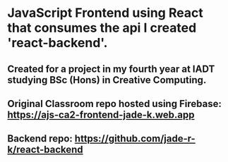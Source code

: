 # JavaScript Frontend using React that consumes the api I created 'react-backend'.
## Created for a project in my fourth year at IADT studying BSc (Hons) in Creative Computing.
## Original Classroom repo hosted using Firebase: https://ajs-ca2-frontend-jade-k.web.app
## Backend repo: https://github.com/jade-r-k/react-backend
